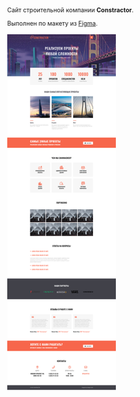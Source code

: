Сайт строительной компании **Constractor**.
<div>Выполнен по макету из <a href="https://www.figma.com/file/Ycf2itLJfCcMfCfvNez2oR/Constractor">Figma</a>.</div>
<br>
<div><img src="https://github.com/Olga-Zyukina/ConstractorBuildingCompany/blob/master/Constractor.jpg" title="Constractor" alt="Constractor" width=50%/></div>